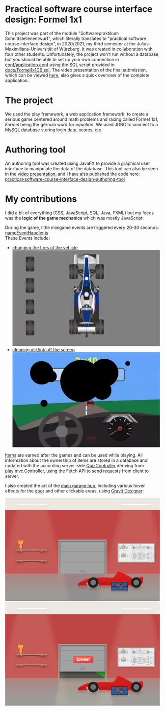 # Practical software course interface design: Formel 1x1

This project was part of the module "Softwarepraktikum Schnittstellenentwurf", which literally translates to "practical software course interface design", in 2020/2021, my third semester at the Julius-Maximilians-Universität of Würzburg. It was created in collaboration with four other students. Unfortunately, the project won't run without a database, but you should be able to set up your own connection in [conf/application.conf](conf/application.conf) using the SQL script provided in [docs/Formel1x1DB.sql](docs/Formel1x1DB.sql). The video presentation of the final submission, which can be viewed [here](docs/formel1x1.mp4), also gives a quick overview of the complete application.

# The project

We used the play framework, a web application framework, to create a serious game centered around math problems and racing called Formel 1x1, *Formel* being the german word for *equation*. We used JDBC to connect to a MySQL database storing login data, scores, etc.

# Authoring tool

An authoring tool was created using JavaFX to provide a graphical user interface to manipulate the data of the database. This tool can also be seen in the [video presentation](docs/formel1x1.mp4), and I have also published the code here: [practical-software-course-interface-design-authoring-tool](https://github.com/monaroehm/practical-software-course-interface-design-authoring-tool)

# My contributions

I did a bit of everything (CSS, JavaScript, SQL, Java, FXML) but my focus was the **logic of the game mechanics** which was mostly JavaScript:  

During the game, little minigame events are triggered every 20-30 seconds: [gameEventHandler.js](public/javascripts/gameEventHandler.js)  
These Events include:  
- [changing the tires of the vehicle](public/javascripts/changeTiresEvent.js)  
![](public/images/reifenGif.gif)
- [cleaning dirt/ink off the screen](public/javascripts/inkEvent.js)  
![](public/images/tintenGif.gif)

[Items](public/javascripts/items.js) are earned after the games and can be used while playing. All information about the ownership of items are stored in a database and updated with the according server-side [QuizController](app/controllers/QuizController.java) deriving from play.mvc.Controller, using the Fetch API to send requests from client to server.

I also created the art of the [main garage hub](public/images/GarageDefault.png), including various hover effects for the [door](public/images/GaragePlayHover.png) and other clickable areas, using [Gravit Designer](https://www.designer.io/en/):

![](public/images/GarageDefault.png)
![](public/images/GaragePlayHover.png)
